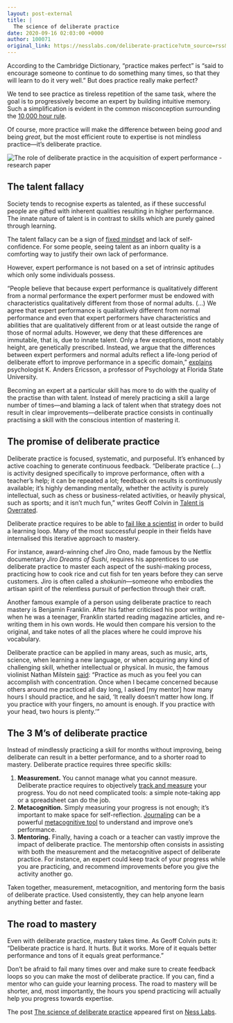 ```yaml
---
layout: post-external
title: |
  The science of deliberate practice
date: 2020-09-16 02:03:00 +0000
author: 100071
original_link: https://nesslabs.com/deliberate-practice?utm_source=rss&utm_medium=rss&utm_campaign=deliberate-practice
---
```


According to the Cambridge Dictionary, “practice makes perfect” is “said to encourage someone to continue to do something many times, so that they will learn to do it very well.” But does practice really make perfect?

We tend to see practice as tireless repetition of the same task, where the goal is to progressively become an expert by building intuitive memory. Such a simplification is evident in the common misconception surrounding the [10,000 hour rule](https://nesslabs.com/10000-hour-rule).

Of course, more practice will make the difference between being _good_ and being _great_, but the most efficient route to expertise is not mindless practice—it’s deliberate practice.

![The role of deliberate practice in the acquisition of expert performance - research paper](https://nesslabs.com/wp-content/uploads/2020/09/deliberate-practice-paper-1024x483.png)

## The talent fallacy

Society tends to recognise experts as talented, as if these successful people are gifted with inherent qualities resulting in higher performance. The innate nature of talent is in contrast to skills which are purely gained through learning.

The talent fallacy can be a sign of [fixed mindset](https://nesslabs.com/growth-mindset) and lack of self-confidence. For some people, seeing talent as an inborn quality is a comforting way to justify their own lack of performance. 

However, expert performance is not based on a set of intrinsic aptitudes which only some individuals possess.

“People believe that because expert performance is qualitatively different from a normal performance the expert performer must be endowed with characteristics qualitatively different from those of normal adults. (…) We agree that expert performance is qualitatively different from normal performance and even that expert performers have characteristics and abilities that are qualitatively different from or at least outside the range of those of normal adults. However, we deny that these differences are immutable, that is, due to innate talent. Only a few exceptions, most notably height, are genetically prescribed. Instead, we argue that the differences between expert performers and normal adults reflect a life-long period of deliberate effort to improve performance in a specific domain,” [explains](https://mrbartonmaths.com/resourcesnew/8.#20Research/Explicit%20Instruction/Deliberate%20Practice.PDF) psychologist K. Anders Ericsson, a professor of Psychology at Florida State University.

Becoming an expert at a particular skill has more to do with the quality of the practise than with talent. Instead of merely practicing a skill a large number of times—and blaming a lack of talent when that strategy does not result in clear improvements—deliberate practice consists in continually practising a skill with the conscious intention of mastering it.

## The promise of deliberate practice

Deliberate practice is focused, systematic, and purposeful. It’s enhanced by active coaching to generate continuous feedback. “Deliberate practice (…) is activity designed specifically to improve performance, often with a teacher’s help; it can be repeated a lot; feedback on results is continuously available; it’s highly demanding mentally, whether the activity is purely intellectual, such as chess or business-related activities, or heavily physical, such as sports; and it isn’t much fun,” writes Geoff Colvin in [Talent is Overrated](https://amzn.to/3hCF5iq).

Deliberate practice requires to be able to [fail like a scientist](https://nesslabs.com/fail-like-a-scientist) in order to build a learning loop. Many of the most successful people in their fields have internalised this iterative approach to mastery.

For instance, award-winning chef Jiro Ono, made famous by the Netflix documentary _Jiro Dreams of Sushi_, requires his apprentices to use deliberate practice to master each aspect of the sushi-making process, practicing how to cook rice and cut fish for ten years before they can serve customers. Jiro is often called a _shokunin_—someone who embodies the artisan spirit of the relentless pursuit of perfection through their craft.

Another famous example of a person using deliberate practice to reach mastery is Benjamin Franklin. After his father criticised his poor writing when he was a teenager, Franklin started reading magazine articles, and re-writing them in his own words. He would then compare his version to the original, and take notes of all the places where he could improve his vocabulary.

Deliberate practice can be applied in many areas, such as music, arts, science, when learning a new language, or when acquiring any kind of challenging skill, whether intellectual or physical. In music, the famous violinist Nathan Milstein [said](https://hbr.org/2007/07/the-making-of-an-expert): “Practice as much as you feel you can accomplish with concentration. Once when I became concerned because others around me practiced all day long, I asked [my mentor] how many hours I should practice, and he said, ‘It really doesn’t matter how long. If you practice with your fingers, no amount is enough. If you practice with your head, two hours is plenty.’”

## The 3 M’s of deliberate practice

Instead of mindlessly practicing a skill for months without improving, being deliberate can result in a better performance, and to a shorter road to mastery. Deliberate practice requires three specific skills:

1. **Measurement.** You cannot manage what you cannot measure. Deliberate practice requires to objectively [track and measure](https://nesslabs.com/the-only-numbers-that-matter) your progress. You do not need complicated tools: a simple note-taking app or a spreadsheet can do the job.
2. **Metacognition.** Simply measuring your progress is not enough; it’s important to make space for self-reflection. [Journaling](https://nesslabs.com/dear-diary) can be a powerful [metacognitive tool](https://nesslabs.com/metacognition) to understand and improve one’s performance.
3. **Mentoring.** Finally, having a coach or a teacher can vastly improve the impact of deliberate practice. The mentorship often consists in assisting with both the measurement and the metacognitive aspect of deliberate practice. For instance, an expert could keep track of your progress while you are practicing, and recommend improvements before you give the activity another go.

Taken together, measurement, metacognition, and mentoring form the basis of deliberate practice. Used consistently, they can help anyone learn anything better and faster.

## The road to mastery

Even with deliberate practice, mastery takes time. As Geoff Colvin puts it: “Deliberate practice is hard. It hurts. But it works. More of it equals better performance and tons of it equals great performance.”

Don’t be afraid to fail many times over and make sure to create feedback loops so you can make the most of deliberate practice. If you can, find a mentor who can guide your learning process. The road to mastery will be shorter, and, most importantly, the hours you spend practicing will actually help you progress towards expertise.

The post [The science of deliberate practice](https://nesslabs.com/deliberate-practice) appeared first on [Ness Labs](https://nesslabs.com).
